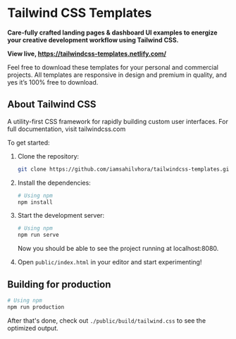 # Tailwind CSS Templates

**Care-fully crafted landing pages & dashboard UI examples to energize your creative development workflow using Tailwind CSS.**

**View live, https://tailwindcss-templates.netlify.com/**

Feel free to download these templates for your personal and commercial projects. All templates are responsive in design and premium in quality, and yes it’s 100% free to download.

## About Tailwind CSS
A utility-first CSS framework for rapidly building custom user interfaces.
For full documentation, visit tailwindcss.com

To get started:

1. Clone the repository:

    ```bash
    git clone https://github.com/iamsahilvhora/tailwindcss-templates.git
    ```

2. Install the dependencies:

    ```bash
    # Using npm
    npm install
    ```

3. Start the development server:

    ```bash
    # Using npm
    npm run serve
    ```

    Now you should be able to see the project running at localhost:8080.

4. Open `public/index.html` in your editor and start experimenting!

## Building for production

```bash
# Using npm
npm run production
```

After that's done, check out `./public/build/tailwind.css` to see the optimized output.
